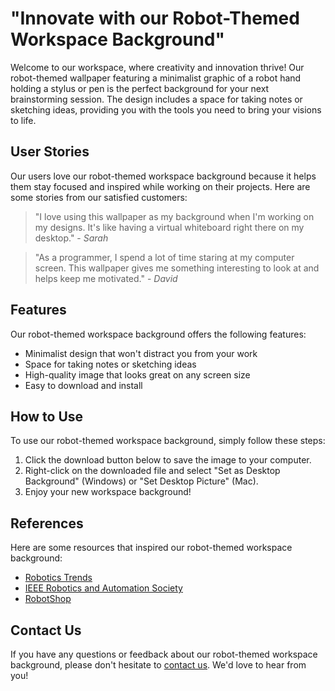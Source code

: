 <!--font:Montserrat-->

# "Innovate with our Robot-Themed Workspace Background"

Welcome to our workspace, where creativity and innovation thrive! Our robot-themed wallpaper featuring a minimalist graphic of a robot hand holding a stylus or pen is the perfect background for your next brainstorming session. The design includes a space for taking notes or sketching ideas, providing you with the tools you need to bring your visions to life.

## User Stories

Our users love our robot-themed workspace background because it helps them stay focused and inspired while working on their projects. Here are some stories from our satisfied customers:

> "I love using this wallpaper as my background when I'm working on my designs. It's like having a virtual whiteboard right there on my desktop." - _Sarah_

> "As a programmer, I spend a lot of time staring at my computer screen. This wallpaper gives me something interesting to look at and helps keep me motivated." - _David_

## Features

Our robot-themed workspace background offers the following features:

- Minimalist design that won't distract you from your work
- Space for taking notes or sketching ideas
- High-quality image that looks great on any screen size
- Easy to download and install

## How to Use

To use our robot-themed workspace background, simply follow these steps:

1. Click the download button below to save the image to your computer.
2. Right-click on the downloaded file and select "Set as Desktop Background" (Windows) or "Set Desktop Picture" (Mac).
3. Enjoy your new workspace background!

## References

Here are some resources that inspired our robot-themed workspace background:

- [Robotics Trends](https://www.roboticstrends.com/)
- [IEEE Robotics and Automation Society](https://www.ieee-ras.org/)
- [RobotShop](https://www.robotshop.com/)

## Contact Us

If you have any questions or feedback about our robot-themed workspace background, please don't hesitate to [contact us](#contact). We'd love to hear from you!

<!--

Write me content for website with wallpaper which alt text is:

"A wallpaper featuring a minimalist graphic of a robot hand holding a stylus or pen, with a space for taking notes or sketching ideas."

The name/title of the page should not be 1:1 copy of the alt text but rather a real content of the website which is using this wallpaper.

- Use markdown format 
- Start with heading
- Heading should be short and concise
- The content should look like a real website 
- The website should not be about the wallpaper, wallpaper is just a related background
- Heading should be contain work "wallpaper" or "background"
- Include real sections like references, contact, user stories, etc. use things relevant to the page purpose.
- Feel free to use structure like headings, bullets, numbering, blockquotes, paragraphs, horizontal lines, etc.
- You can use formatting like bold or _italic_
- You can include UTF-8 emojis
- Links should be only #hash anchors (and you can refer to the document itself)
- Do not include images


---


# "Innovate with our Robot-Themed Workspace Background"

Welcome to our workspace, where creativity and innovation thrive! Our robot-themed wallpaper featuring a minimalist graphic of a robot hand holding a stylus or pen is the perfect background for your next brainstorming session. The design includes a space for taking notes or sketching ideas, providing you with the tools you need to bring your visions to life.

## User Stories

Our users love our robot-themed workspace background because it helps them stay focused and inspired while working on their projects. Here are some stories from our satisfied customers:

> "I love using this wallpaper as my background when I'm working on my designs. It's like having a virtual whiteboard right there on my desktop." - _Sarah_

> "As a programmer, I spend a lot of time staring at my computer screen. This wallpaper gives me something interesting to look at and helps keep me motivated." - _David_

## Features

Our robot-themed workspace background offers the following features:

- Minimalist design that won't distract you from your work
- Space for taking notes or sketching ideas
- High-quality image that looks great on any screen size
- Easy to download and install

## How to Use

To use our robot-themed workspace background, simply follow these steps:

1. Click the download button below to save the image to your computer.
2. Right-click on the downloaded file and select "Set as Desktop Background" (Windows) or "Set Desktop Picture" (Mac).
3. Enjoy your new workspace background!

## References

Here are some resources that inspired our robot-themed workspace background:

- [Robotics Trends](https://www.roboticstrends.com/)
- [IEEE Robotics and Automation Society](https://www.ieee-ras.org/)
- [RobotShop](https://www.robotshop.com/)

## Contact Us

If you have any questions or feedback about our robot-themed workspace background, please don't hesitate to [contact us](#contact). We'd love to hear from you!

-->
